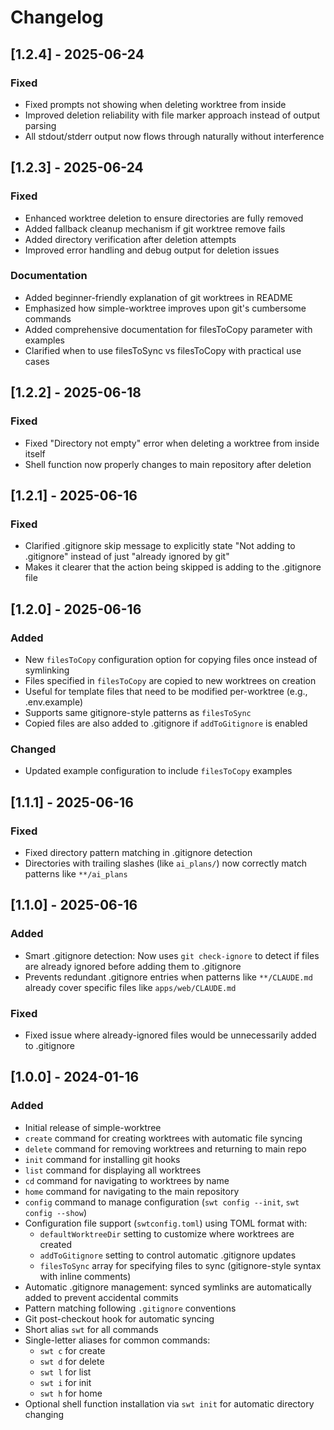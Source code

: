 # Changelog

## [1.2.4] - 2025-06-24

### Fixed
- Fixed prompts not showing when deleting worktree from inside
- Improved deletion reliability with file marker approach instead of output parsing
- All stdout/stderr output now flows through naturally without interference

## [1.2.3] - 2025-06-24

### Fixed
- Enhanced worktree deletion to ensure directories are fully removed
- Added fallback cleanup mechanism if git worktree remove fails
- Added directory verification after deletion attempts
- Improved error handling and debug output for deletion issues

### Documentation
- Added beginner-friendly explanation of git worktrees in README
- Emphasized how simple-worktree improves upon git's cumbersome commands
- Added comprehensive documentation for filesToCopy parameter with examples
- Clarified when to use filesToSync vs filesToCopy with practical use cases

## [1.2.2] - 2025-06-18

### Fixed
- Fixed "Directory not empty" error when deleting a worktree from inside itself
- Shell function now properly changes to main repository after deletion

## [1.2.1] - 2025-06-16

### Fixed
- Clarified .gitignore skip message to explicitly state "Not adding to .gitignore" instead of just "already ignored by git"
- Makes it clearer that the action being skipped is adding to the .gitignore file

## [1.2.0] - 2025-06-16

### Added
- New `filesToCopy` configuration option for copying files once instead of symlinking
- Files specified in `filesToCopy` are copied to new worktrees on creation
- Useful for template files that need to be modified per-worktree (e.g., .env.example)
- Supports same gitignore-style patterns as `filesToSync`
- Copied files are also added to .gitignore if `addToGitignore` is enabled

### Changed
- Updated example configuration to include `filesToCopy` examples

## [1.1.1] - 2025-06-16

### Fixed
- Fixed directory pattern matching in .gitignore detection
- Directories with trailing slashes (like `ai_plans/`) now correctly match patterns like `**/ai_plans`

## [1.1.0] - 2025-06-16

### Added
- Smart .gitignore detection: Now uses `git check-ignore` to detect if files are already ignored before adding them to .gitignore
- Prevents redundant .gitignore entries when patterns like `**/CLAUDE.md` already cover specific files like `apps/web/CLAUDE.md`

### Fixed
- Fixed issue where already-ignored files would be unnecessarily added to .gitignore

## [1.0.0] - 2024-01-16

### Added
- Initial release of simple-worktree
- `create` command for creating worktrees with automatic file syncing
- `delete` command for removing worktrees and returning to main repo
- `init` command for installing git hooks
- `list` command for displaying all worktrees
- `cd` command for navigating to worktrees by name
- `home` command for navigating to the main repository
- `config` command to manage configuration (`swt config --init`, `swt config --show`)
- Configuration file support (`swtconfig.toml`) using TOML format with:
  - `defaultWorktreeDir` setting to customize where worktrees are created
  - `addToGitignore` setting to control automatic .gitignore updates
  - `filesToSync` array for specifying files to sync (gitignore-style syntax with inline comments)
- Automatic .gitignore management: synced symlinks are automatically added to prevent accidental commits
- Pattern matching following `.gitignore` conventions
- Git post-checkout hook for automatic syncing
- Short alias `swt` for all commands
- Single-letter aliases for common commands:
  - `swt c` for create
  - `swt d` for delete
  - `swt l` for list
  - `swt i` for init
  - `swt h` for home
- Optional shell function installation via `swt init` for automatic directory changing
